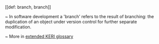 [[def: branch, branch]]

~ In software development a 'branch' refers to the result of branching: the duplication of an object under version control for further separate modification.

~ More in <a href="https://weboftrust.github.io/WOT-terms/docs/glossary/branch">extended KERI glossary</a>

